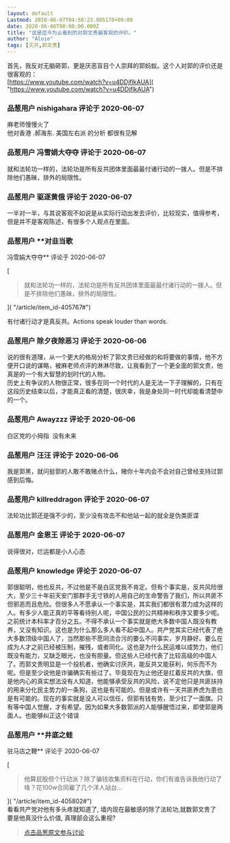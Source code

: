 ```yaml
---
layout: default
Lastmod: 2020-06-07T04:58:23.885178+00:00
date: 2020-06-06T00:00:00.000Z
title: "这是迄今为止看到的对郭文贵最客观的评价。"
author: "Aloie"
tags: [灭共,郭文贵]
---
```


首先，我反对无脑砸郭，更是厌恶盲目个人崇拜的郭蚂蚁。这个人对郭的评价还是很客观的：  
[https://www.youtube.com/watch?v=u4DDjflkAUA]( "https://www.youtube.com/watch?v=u4DDjflkAUA")

            
### 品葱用户 **nishigahara** 评论于 2020-06-07
        
麻老师慢慢火了  
他对香港 .郝海东. 美国左右派 的分析 都很有见解
        


            
### 品葱用户 **冯雪娟大夺夺** 评论于 2020-06-07
        
就和法轮功一样的，法轮功是所有反共团体里面最最付诸行动的一拨人。但是不排除他们愚昧，排外的局限性。
        


            
### 品葱用户 **驱逐黄俄** 评论于 2020-06-07
        
一半对一半，与其说客观不如说是从实际行动出发去评价，比较现实，值得参考，但是并不是客观陈述，有很多个人观点在里面。
        


            
### 品葱用户 **对韭当歌 
冯雪娟大夺夺** 评论于 2020-06-07
        
[

> 就和法轮功一样的，法轮功是所有反共团体里面最最付诸行动的一拨人。但是不排除他们愚昧，排外的局限性。

]( "/article/item_id-405767#")  
  
有付诸行动才是真反共。Actions speak louder than words.
        


            
### 品葱用户 **除夕夜除恶习** 评论于 2020-06-06
        
说的很有道理，从一个更大的格局分析了郭文贵已经做的和将要做的事情，他不方便开口说的谋略，被麻老师点评的淋淋尽致，让我看到了一个更全面的郭文贵，他真是的一个有大智慧的划时代的人物。  
历史上有争议的人物很正常，很多在同一个时代的人是无法一下子理解的，只有在这段历史结束以后，才能真正看的清楚，很庆幸，我是身处同一时代却能看清楚中的一个。
        


            
### 品葱用户 **Awayzzz** 评论于 2020-06-06
        
白区党的小拇指  没有未来
        


            
### 品葱用户 **汪汪** 评论于 2020-06-06
        
我是郭黑，就问挺郭的人敢不敢赌点什么，赌你十年内会不会对自己曾经支持过郭感到后悔。
        


            
### 品葱用户 **killreddragon** 评论于 2020-06-07
        
法轮功比郭还是强不少的，至少没有攻击不和他站一起的就全是伪类匪谍
        


            
### 品葱用户 **金恩王** 评论于 2020-06-07
        
说得很对，烂运都是小人心态
        


            
### 品葱用户 **knowledge** 评论于 2020-06-07
        
郭很聪明，他也反共，不过他是不是白区党我不肯定。但有个事实是，反共风险很大，至少三十年前天安门那群手无寸铁的人用自己的生命警告了我们，所以共匪不但邪恶而且危险。但很多人不愿承认一个事实是，其实我们都很有潜力成为这样的人。有多少人能正真的平等看待别人呢，中国公民的公共精神和秩序又要多少呢。之前统计本科率才百分之五。不得不承认一个事实就是绝大多数中国人既没有教养，又没有知识。这也是为什么那么多人看不起中国人。共产党其实已经代表了绝大多数顶级中国人了，当然那些不愿同流合污的要么不问事实，岁月静好。要么在成为人才之前已经被压制，摧残，或者同化。这也是为什么民运难以成势力，他们既没有能力，又缺乏眼光，也没有胆量。但这些人已经代表了比较高级的中国人了。而郭文贵明显是一个投机者，他确实讨厌共，能反共又能获利，何乐而不为呢。但是至少说他是诈骗确实有些过了。毕竟现在为止他还是扛着反共的大旗，但是他内心的真实想法没有人知道，他能够承受反共的风险，说不定他只是共匪扶持的用来分化民主势力的一条狗，这也是有可能的。但是或许有一天共匪养虎为患也是有可能的。现在的事实就是没人可以信任，但郭有钱有势，至少扛了一面旗。只有等中国人觉醒，才有希望。因为如果大多数郭派的人能够醒悟过来，即使郭是两面人。也能够纠正这个错误
        


            
### 品葱用户 **井底之蛙 
驻马店之鞭** 评论于 2020-06-07
        
[

> 他算屁股但个行动派？除了骗钱收集资料在行动，你们有谁告诉我他行动了啥？花100w合同雇了几个洋人站台...

]( "/article/item_id-405802#")  
看看共产党对他有多头疼就知道了, 墙内现在最敏感的除了法轮功,就数郭文贵了  
要是他真没什么价值, 真理部会这么重视?
        






> [点击品葱原文参与讨论](https://pincong.rocks/article/20090)


